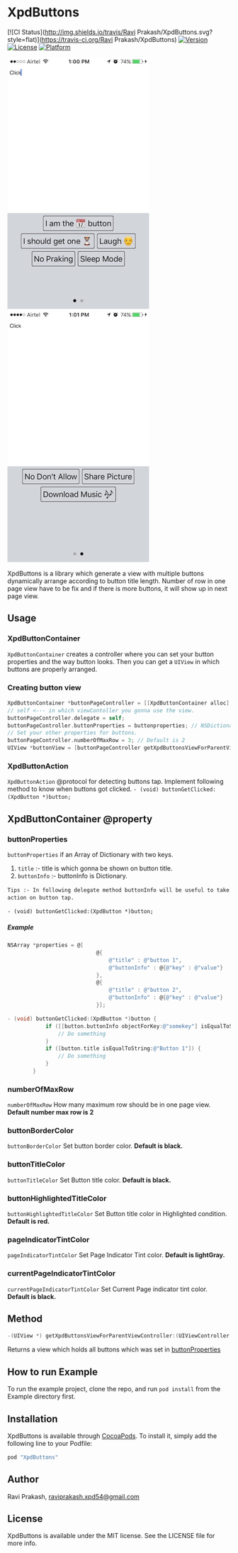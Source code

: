 # XpdButtons

[![CI Status](http://img.shields.io/travis/Ravi Prakash/XpdButtons.svg?style=flat)](https://travis-ci.org/Ravi Prakash/XpdButtons)
[![Version](https://img.shields.io/cocoapods/v/XpdButtons.svg?style=flat)](http://cocoapods.org/pods/XpdButtons)
[![License](https://img.shields.io/cocoapods/l/XpdButtons.svg?style=flat)](http://cocoapods.org/pods/XpdButtons)
[![Platform](https://img.shields.io/cocoapods/p/XpdButtons.svg?style=flat)](http://cocoapods.org/pods/XpdButtons)

![firstScreen](./Example/Screenshots/screenshots_1.jpg)
![firstScreen](./Example/Screenshots/screenshots_3.jpg)

XpdButtons is a library which generate a view with multiple buttons dynamically arrange according to button title length. Number of row in one page view have to be fix and if there is more buttons, it will show up in next page view.

## Usage
### XpdButtonContainer
`XpdButtonContainer` creates a controller where you can set your button properties and the way button looks. Then you can get a `UIView` in which buttons are properly arranged.

### Creating button view
```objective-c
XpdButtonContainer *buttonPageController = [[XpdButtonContainer alloc] init];
// self <--- in which viewContoller you gonna use the view.
buttonPageController.delegate = self;
buttonPageController.buttonProperties = buttonproperties; // NSDictionary
// Set your other properties for buttons.
buttonPageController.numberOfMaxRow = 3; // Default is 2
UIView *buttonView = [buttonPageController getXpdButtonsViewForParentViewController:self];
```
### XpdButtonAction
`XpdButtonAction` @protocol for detecting buttons tap.
Implement following method to know when buttons got clicked. 
`- (void) buttonGetClicked:(XpdButton *)button;`

## XpdButtonContainer @property
### buttonProperties
`buttonProperties` if an Array of Dictionary with two keys.

1. `title` :- title is which gonna be shown on button title.
2. `buttonInfo` :- buttonInfo is Dictionary.

`Tips :- In following delegate method buttonInfo will be useful to take action on button tap.`

`- (void) buttonGetClicked:(XpdButton *)button;`

##### Example

```objective-c
NSArray *properties = @[
                            @{
                                @"title" : @"button 1",
                                @"buttonInfo" : @{@"key" : @"value"}
                            },
                            @{
                                @"title" : @"button 2",
                                @"buttonInfo" : @{@"key" : @"value"}
                            }];
```

```objective-c
- (void) buttonGetClicked:(XpdButton *)button {
            if ([[button.buttonInfo objectForKey:@"somekey"] isEqualToString:@"somevalue"]) {
                // Do something
            }
            if ([button.title isEqualToString:@"Button 1"]) {
                // Do something
            }                                           
        }
```

### numberOfMaxRow
`numberOfMaxRow` How many maximum row should be in one page view. **Default number max row is 2**

### buttonBorderColor
`buttonBorderColor` Set button border color. **Default is black.**

### buttonTitleColor
`buttonTitleColor` Set Button title color. **Default is black.**

### buttonHighlightedTitleColor
`buttonHighlightedTitleColor` Set Button title color in Highlighted condition. **Default is red.**

### pageIndicatorTintColor
`pageIndicatorTintColor` Set Page Indicator Tint color. **Default is lightGray.**

### currentPageIndicatorTintColor
`currentPageIndicatorTintColor` Set Current Page indicator tint color. **Default is black.**

## Method
```objective-c 
-(UIView *) getXpdButtonsViewForParentViewController:(UIViewController *)parent;
```
Returns a view which holds all buttons which was set in [buttonProperties](https://github.com/xpd54/XpdButtons#buttonProperties)


## How to run Example

To run the example project, clone the repo, and run `pod install` from the Example directory first.

## Installation

XpdButtons is available through [CocoaPods](http://cocoapods.org). To install
it, simply add the following line to your Podfile:

```ruby
pod "XpdButtons"
```

## Author

Ravi Prakash, raviprakash.xpd54@gmail.com

## License

XpdButtons is available under the MIT license. See the LICENSE file for more info.
